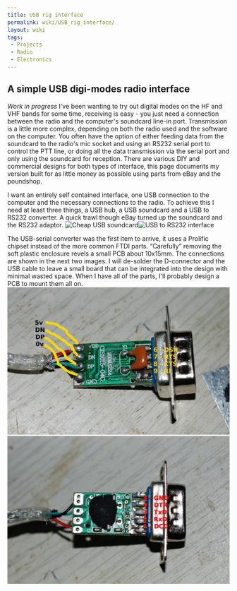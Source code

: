 ```yaml
---
title: USB rig interface
permalink: wiki/USB_rig_interface/
layout: wiki
tags:
 - Projects
 - Radio
 - Electronics
---
```


A simple USB digi-modes radio interface
---------------------------------------

*Work in progress* I've been wanting to try out digital modes on the HF
and VHF bands for some time, receiving is easy - you just need a
connection between the radio and the computer's soundcard line-in port.
Transmission is a little more complex, depending on both the radio used
and the software on the computer. You often have the option of either
feeding data from the soundcard to the radio's mic socket and using an
RS232 serial port to control the PTT line, or doing all the data
transmission via the serial port and only using the soundcard for
reception. There are various DIY and commercial designs for both types
of interface, this page documents my version built for as little money
as possible using parts from eBay and the poundshop.

I want an entirely self contained interface, one USB connection to the
computer and the necessary connections to the radio. To achieve this I
need at least three things, a USB hub, a USB soundcard and a USB to
RS232 converter. A quick trawl though eBay turned up the soundcard and
the RS232 adaptor. ![Cheap USB
soundcard](Usb-sound.png "fig:Cheap USB soundcard")![USB to RS232
interface](Usb-serial.png "fig:USB to RS232 interface")

  
The USB-serial converter was the first item to arrive, it uses a
Prolific chipset instead of the more common FTDI parts. “Carefully”
removing the soft plastic enclosure revels a small PCB about 10x15mm.
The connections are shown in the next two images. I will de-solder the
D-connector and the USB cable to leave a small board that can be
integrated into the design with minimal wasted space. When I have all of
the parts, I'll probably design a PCB to mount them all on.
<img src="Usb-serial-internals2.jpg" title="fig:The underside of the USB-RS232 interface showing power and data lines and 12MHz resonator" alt="The underside of the USB-RS232 interface showing power and data lines and 12MHz resonator" width="600" />
<img src="Usb-serial-internals1.jpg" title="fig:The topside of the USB-RS232 interface with the epoxy encapsulated Prolific interface chip" alt="The topside of the USB-RS232 interface with the epoxy encapsulated Prolific interface chip" width="600" />
